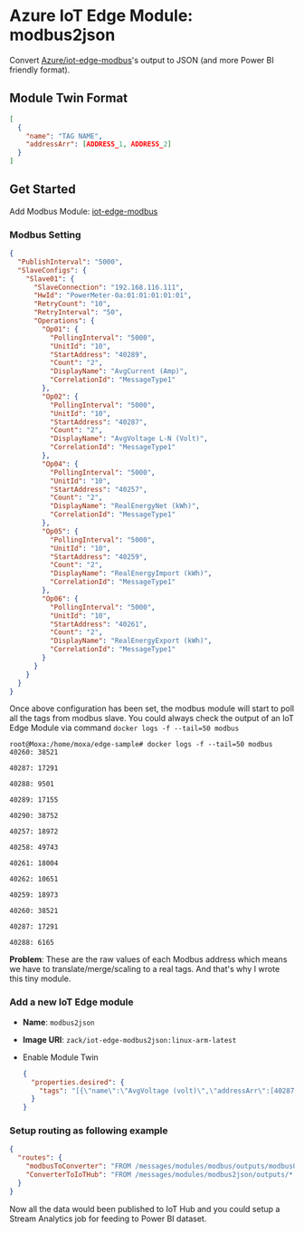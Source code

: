 # Azure IoT Edge Module: modbus2json

Convert [Azure/iot-edge-modbus](https://github.com/Azure/iot-edge-modbus)'s output to JSON (and more Power BI friendly format).

## Module Twin Format

```json
[
  {
    "name": "TAG NAME",
    "addressArr": [ADDRESS_1, ADDRESS_2]
  }
]
```

## Get Started

Add Modbus Module: [iot-edge-modbus](https://github.com/Azure/iot-edge-modbus)

### Modbus Setting

```json
{
  "PublishInterval": "5000",
  "SlaveConfigs": {
    "Slave01": {
      "SlaveConnection": "192.168.116.111",
      "HwId": "PowerMeter-0a:01:01:01:01:01",
      "RetryCount": "10",
      "RetryInterval": "50",
      "Operations": {
        "Op01": {
          "PollingInterval": "5000",
          "UnitId": "10",
          "StartAddress": "40289",
          "Count": "2",
          "DisplayName": "AvgCurrent (Amp)",
          "CorrelationId": "MessageType1"
        },
        "Op02": {
          "PollingInterval": "5000",
          "UnitId": "10",
          "StartAddress": "40287",
          "Count": "2",
          "DisplayName": "AvgVoltage L-N (Volt)",
          "CorrelationId": "MessageType1"
        },
        "Op04": {
          "PollingInterval": "5000",
          "UnitId": "10",
          "StartAddress": "40257",
          "Count": "2",
          "DisplayName": "RealEnergyNet (kWh)",
          "CorrelationId": "MessageType1"
        },
        "Op05": {
          "PollingInterval": "5000",
          "UnitId": "10",
          "StartAddress": "40259",
          "Count": "2",
          "DisplayName": "RealEnergyImport (kWh)",
          "CorrelationId": "MessageType1"
        },
        "Op06": {
          "PollingInterval": "5000",
          "UnitId": "10",
          "StartAddress": "40261",
          "Count": "2",
          "DisplayName": "RealEnergyExport (kWh)",
          "CorrelationId": "MessageType1"
        }
      }
    }
  }
}
```

Once above configuration has been set, the modbus module will start to poll all the tags from modbus slave. You could always check the output of an IoT Edge Module via command `docker logs -f --tail=50 modbus`

```shell
root@Moxa:/home/moxa/edge-sample# docker logs -f --tail=50 modbus
40260: 38521

40287: 17291

40288: 9501

40289: 17155

40290: 38752

40257: 18972

40258: 49743

40261: 18004

40262: 10651

40259: 18973

40260: 38521

40287: 17291

40288: 6165
```

**Problem**: These are the raw values of each Modbus address which means we have to translate/merge/scaling to a real tags. And that's why I wrote this tiny module.

### Add a new IoT Edge module

- **Name**: `modbus2json`
- **Image URI**: `zack/iot-edge-modbus2json:linux-arm-latest`

- Enable Module Twin

  ```json
  {
    "properties.desired": {
      "tags": "[{\"name\":\"AvgVoltage (volt)\",\"addressArr\":[40287,40288]},{\"name\":\"AvgCurrent (amp)\",\"addressArr\":[40289,40290]},{\"name\":\"RealEnergyNet (kWatt)\",\"addressArr\":[40257,40258]},{\"name\":\"RealEnergyImport (kWh)\",\"addressArr\":[40259,40260]},{\"name\":\"RealEnergyExport (kWh)\",\"addressArr\":[40261,40262]}]"
    }
  }
  ```

### Setup routing as following example

```json
{
  "routes": {
    "modbusToConverter": "FROM /messages/modules/modbus/outputs/modbusOutput INTO BrokeredEndpoint(\"/modules/modbus2json/inputs/modbus\")",
    "ConverterToIoTHub": "FROM /messages/modules/modbus2json/outputs/* INTO $upstream"
  }
}
```

Now all the data would been published to IoT Hub and you could setup a Stream Analytics job for feeding to Power BI dataset.
